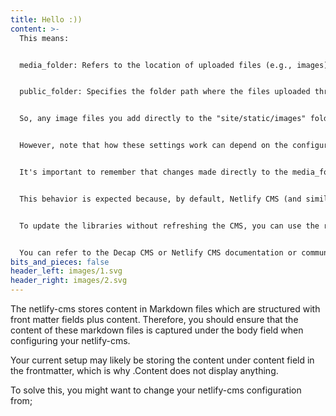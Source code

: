 ```yaml
---
title: Hello :))
content: >-
  This means:


  media_folder: Refers to the location of uploaded files (e.g., images) that you upload using your content management system (Decap CMS). The path is relative to your project's root directory.


  public_folder: Specifies the folder path where the files uploaded through the CMS are accessed on your front-end site. The paths to the files will be stored in your content files as relative paths based on the public_folder setting.


  So, any image files you add directly to the "site/static/images" folder should indeed become available to your CMS and should also be accessible to be embedded on your front-end site from the "images" path.


  However, note that how these settings work can depend on the configuration of your static site generator and your build environment.


  It's important to remember that changes made directly to the media_folder may not display on the CMS immediately, you may need to wait for a cache update or manually trigger it.


  This behavior is expected because, by default, Netlify CMS (and similarly decap CMS) loads the media library in entirety upon opening, displaying assets as they existed when it was launched. Changes made to the media folder while the CMS is open are not immediately reflected in the media and content libraries.


  To update the libraries without refreshing the CMS, you can use the refresh button in the Media Library toolbar.


  You can refer to the Decap CMS or Netlify CMS documentation or community for more detailed and specific guidance on your particular settings and CMS version.
bits_and_pieces: false
header_left: images/1.svg
header_right: images/2.svg
---
```

The netlify-cms stores content in Markdown files which are structured with front matter fields plus content. Therefore, you should ensure that the content of these markdown files is captured under the body field when configuring your netlify-cms.

Your current setup may likely be storing the content under content field in the frontmatter, which is why .Content does not display anything.

To solve this, you might want to change your netlify-cms configuration from;